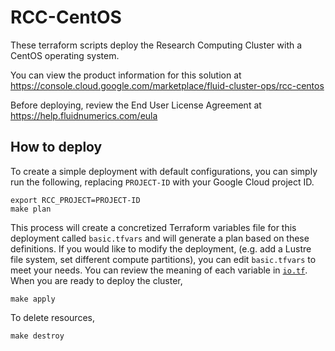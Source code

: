 # RCC-CentOS

These terraform scripts deploy the Research Computing Cluster with a CentOS operating system.

You can view the product information for this solution at https://console.cloud.google.com/marketplace/fluid-cluster-ops/rcc-centos

Before deploying, review the End User License Agreement at https://help.fluidnumerics.com/eula

## How to deploy

To create a simple deployment with default configurations, you can simply run the following, replacing `PROJECT-ID` with your Google Cloud project ID.
```
export RCC_PROJECT=PROJECT-ID
make plan
```

This process will create a concretized Terraform variables file for this deployment called `basic.tfvars` and will generate a plan based on these definitions. If you would like to modify the deployment, (e.g. add a Lustre file system, set different compute partitions), you can edit `basic.tfvars` to meet your needs. You can review the meaning of each variable in [`io.tf`](./io.tf). When you are ready to deploy the cluster,
```
make apply
```

To delete resources,
```
make destroy
```
